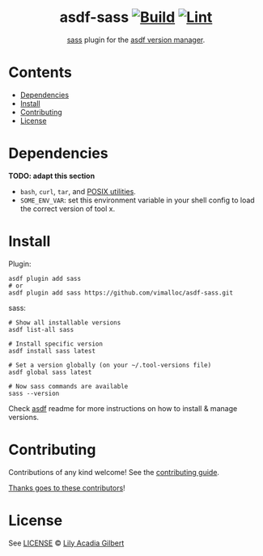 <div align="center">

# asdf-sass [![Build](https://github.com/vimalloc/asdf-sass/actions/workflows/build.yml/badge.svg)](https://github.com/vimalloc/asdf-sass/actions/workflows/build.yml) [![Lint](https://github.com/vimalloc/asdf-sass/actions/workflows/lint.yml/badge.svg)](https://github.com/vimalloc/asdf-sass/actions/workflows/lint.yml)

[sass](https://github.com/vimalloc/sass) plugin for the [asdf version manager](https://asdf-vm.com).

</div>

# Contents

- [Dependencies](#dependencies)
- [Install](#install)
- [Contributing](#contributing)
- [License](#license)

# Dependencies

**TODO: adapt this section**

- `bash`, `curl`, `tar`, and [POSIX utilities](https://pubs.opengroup.org/onlinepubs/9699919799/idx/utilities.html).
- `SOME_ENV_VAR`: set this environment variable in your shell config to load the correct version of tool x.

# Install

Plugin:

```shell
asdf plugin add sass
# or
asdf plugin add sass https://github.com/vimalloc/asdf-sass.git
```

sass:

```shell
# Show all installable versions
asdf list-all sass

# Install specific version
asdf install sass latest

# Set a version globally (on your ~/.tool-versions file)
asdf global sass latest

# Now sass commands are available
sass --version
```

Check [asdf](https://github.com/asdf-vm/asdf) readme for more instructions on how to
install & manage versions.

# Contributing

Contributions of any kind welcome! See the [contributing guide](contributing.md).

[Thanks goes to these contributors](https://github.com/vimalloc/asdf-sass/graphs/contributors)!

# License

See [LICENSE](LICENSE) © [Lily Acadia Gilbert](https://github.com/vimalloc/)
